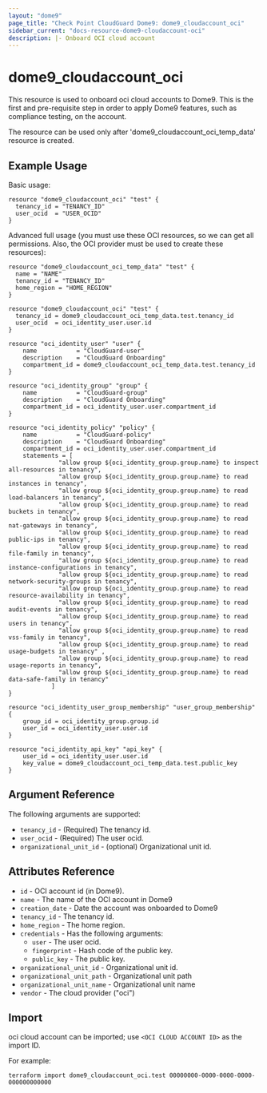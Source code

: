 ```yaml
---
layout: "dome9"
page_title: "Check Point CloudGuard Dome9: dome9_cloudaccount_oci"
sidebar_current: "docs-resource-dome9-cloudaccount-oci"
description: |- Onboard OCI cloud account
---
```


# dome9_cloudaccount_oci

This resource is used to onboard oci cloud accounts to Dome9. This is the first and pre-requisite step in order to
apply Dome9 features, such as compliance testing, on the account.

The resource can be used only after 'dome9_cloudaccount_oci_temp_data' resource is created.

## Example Usage

Basic usage:

```hcl
resource "dome9_cloudaccount_oci" "test" {
  tenancy_id = "TENANCY_ID"  
  user_ocid  = "USER_OCID"
}
```

Advanced full usage (you must use these OCI resources, so we can get all permissions. Also, the OCI provider must be
used to create these resources):

```hcl
resource "dome9_cloudaccount_oci_temp_data" "test" {
  name = "NAME"
  tenancy_id = "TENANCY_ID"
  home_region = "HOME_REGION"
}

resource "dome9_cloudaccount_oci" "test" {
  tenancy_id = dome9_cloudaccount_oci_temp_data.test.tenancy_id
  user_ocid  = oci_identity_user.user.id
}

resource "oci_identity_user" "user" {
    name           = "CloudGuard-user"
    description    = "CloudGuard Onboarding"
    compartment_id = dome9_cloudaccount_oci_temp_data.test.tenancy_id
}

resource "oci_identity_group" "group" {
    name           = "CloudGuard-group"
    description    = "CloudGuard Onboarding"
    compartment_id = oci_identity_user.user.compartment_id
}

resource "oci_identity_policy" "policy" {
    name           = "CloudGuard-policy"
    description    = "CloudGuard Onboarding"
    compartment_id = oci_identity_user.user.compartment_id
    statements = [
              "allow group ${oci_identity_group.group.name} to inspect all-resources in tenancy",
              "allow group ${oci_identity_group.group.name} to read instances in tenancy",
              "allow group ${oci_identity_group.group.name} to read load-balancers in tenancy",
              "allow group ${oci_identity_group.group.name} to read buckets in tenancy",
              "allow group ${oci_identity_group.group.name} to read nat-gateways in tenancy",
              "allow group ${oci_identity_group.group.name} to read public-ips in tenancy",
              "allow group ${oci_identity_group.group.name} to read file-family in tenancy",
              "allow group ${oci_identity_group.group.name} to read instance-configurations in tenancy",
              "allow group ${oci_identity_group.group.name} to read network-security-groups in tenancy",
              "allow group ${oci_identity_group.group.name} to read resource-availability in tenancy",
              "allow group ${oci_identity_group.group.name} to read audit-events in tenancy",
              "allow group ${oci_identity_group.group.name} to read users in tenancy",
              "allow group ${oci_identity_group.group.name} to read vss-family in tenancy",       
              "allow group ${oci_identity_group.group.name} to read usage-budgets in tenancy" ,
              "allow group ${oci_identity_group.group.name} to read usage-reports in tenancy",
              "allow group ${oci_identity_group.group.name} to read data-safe-family in tenancy"
            ]
}

resource "oci_identity_user_group_membership" "user_group_membership" {
    group_id = oci_identity_group.group.id
    user_id = oci_identity_user.user.id
}

resource "oci_identity_api_key" "api_key" {
    user_id = oci_identity_user.user.id
    key_value = dome9_cloudaccount_oci_temp_data.test.public_key
}
```

## Argument Reference

The following arguments are supported:

* `tenancy_id` - (Required) The tenancy id.
* `user_ocid` - (Required) The user ocid.
* `organizational_unit_id` - (optional) Organizational unit id.

## Attributes Reference

* `id` - OCI account id (in Dome9).
* `name` - The name of the OCI account in Dome9
* `creation_date` - Date the account was onboarded to Dome9
* `tenancy_id` - The tenancy id.
* `home_region` - The home region.
* `credentials` - Has the following arguments:
    * `user` - The user ocid.
    * `fingerprint` - Hash code of the public key.
    * `public_key` - The public key.
* `organizational_unit_id` - Organizational unit id.
* `organizational_unit_path` - Organizational unit path
* `organizational_unit_name` - Organizational unit name
* `vendor` - The cloud provider ("oci")


## Import

oci cloud account can be imported; use `<OCI CLOUD ACCOUNT ID>` as the import ID.

For example:

```shell
terraform import dome9_cloudaccount_oci.test 00000000-0000-0000-0000-000000000000
```
